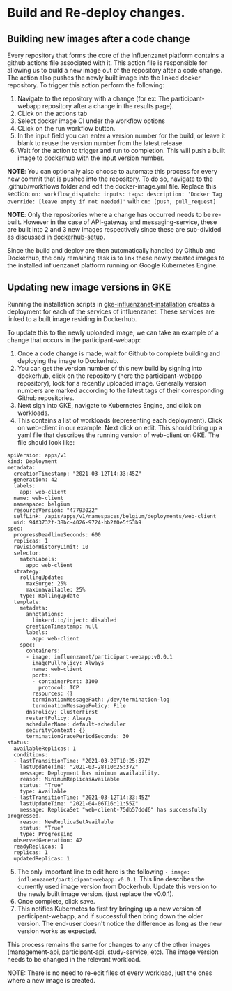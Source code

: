 # Build and Re-deploy changes.

## Building new images after a code change

Every repository that forms the core of the Influenzanet platform contains a github actions file associated with it. This action file is responsible for allowing us to build a new image out of the repository after a code change. The action also pushes the newly built image into the linked docker repository. To trigger this action perform the following:
1. Navigate to the repository with a change (for ex: The participant-webapp repository after a change in the results page).
2. CLick on the actions tab
3. Select docker image CI under the workflow options
4. CLick on the run workflow button. 
5. In the input field you can enter a version number for the build, or leave it blank to reuse the version number from the latest release.
6. Wait for the action to trigger and run to completion. This will push a built image to dockerhub with the input version number.

**NOTE**: You can optionally also choose to automate this process for every new commit that is pushed into the repository. To do so, navigate to the .github/workflows folder and edit the docker-image.yml file.
          Replace this section:
          ```
          on:
            workflow_dispatch:
              inputs:
                tags:
                  description: 'Docker Tag override: [leave empty if not needed]'
          ```
          with
          ```
          on: [push, pull_request]
          ```

**NOTE**: Only the repositories where a change has occurred needs to be re-built. However in the case of API-gateway and messaging-service, these are built into 2 and 3 new images respectively since these are sub-divided as discussed in [dockerhub-setup](https://github.com/influenzanet/influenzanet-setup-guide/blob/master/installation/2-dockerhub-setup.md).

Since the build and deploy are then automatically handled by Github and Dockerhub, the only remaining task is to link these newly created images to the installed influenzanet platform running on Google Kubernetes Engine.

## Updating new image versions in GKE

Running the installation scripts in [gke-influenzanet-installation](https://github.com/influenzanet/influenzanet-setup-guide/blob/master/installation/3-install-influenzanet-gke.md) creates a deployment for each of the services of influenzanet. These services are linked to a built image residing in Dockerhub.

To update this to the newly uploaded image, we can take an example of a change that occurs in the participant-webapp:
1. Once a code change is made, wait for Github to complete building and deploying the image to Dockerhub.
2. You can get the version number of this new build by signing into dockerhub, click on the repository (here the participant-webapp  repository), look for a recently uploaded image. Generally version numbers are marked according to the latest tags of their corresponding Github repositories.
3. Next sign into GKE, navigate to Kubernetes Engine, and click on workloads.
4. This contains a list of workloads (representing each deployment). Click on web-client in our example. Next click on edit. This should bring up a yaml file that describes the running version of web-client on GKE. The file should look like:
```
apiVersion: apps/v1
kind: Deployment
metadata:
  creationTimestamp: "2021-03-12T14:33:45Z"
  generation: 42
  labels:
    app: web-client
  name: web-client
  namespace: belgium
  resourceVersion: "47793022"
  selfLink: /apis/apps/v1/namespaces/belgium/deployments/web-client
  uid: 94f3732f-38bc-4026-9724-bb2f0e5f53b9
spec:
  progressDeadlineSeconds: 600
  replicas: 1
  revisionHistoryLimit: 10
  selector:
    matchLabels:
      app: web-client
  strategy:
    rollingUpdate:
      maxSurge: 25%
      maxUnavailable: 25%
    type: RollingUpdate
  template:
    metadata:
      annotations:
        linkerd.io/inject: disabled
      creationTimestamp: null
      labels:
        app: web-client
    spec:
      containers:
      - image: influenzanet/participant-webapp:v0.0.1
        imagePullPolicy: Always
        name: web-client
        ports:
        - containerPort: 3100
          protocol: TCP
        resources: {}
        terminationMessagePath: /dev/termination-log
        terminationMessagePolicy: File
      dnsPolicy: ClusterFirst
      restartPolicy: Always
      schedulerName: default-scheduler
      securityContext: {}
      terminationGracePeriodSeconds: 30
status:
  availableReplicas: 1
  conditions:
  - lastTransitionTime: "2021-03-28T10:25:37Z"
    lastUpdateTime: "2021-03-28T10:25:37Z"
    message: Deployment has minimum availability.
    reason: MinimumReplicasAvailable
    status: "True"
    type: Available
  - lastTransitionTime: "2021-03-12T14:33:45Z"
    lastUpdateTime: "2021-04-06T16:11:55Z"
    message: ReplicaSet "web-client-75db57ddd6" has successfully progressed.
    reason: NewReplicaSetAvailable
    status: "True"
    type: Progressing
  observedGeneration: 42
  readyReplicas: 1
  replicas: 1
  updatedReplicas: 1
```
5. The only important line to edit here is the following ```- image: influenzanet/participant-webapp:v0.0.1```. This line describes the currently used image version from Dockerhub. Update this version to the newly built image version. (just replace the v0.0.1).
6. Once complete, click save.
7. This notifies Kubernetes to first try bringing up a new version of participant-webapp, and if successful then bring down the older version. The end-user doesn't notice the difference as long as the new version works as expected.

This process remains the same for changes to any of the other images (management-api, participant-api, study-service, etc). The image version needs to be changed in the relevant workload.

NOTE: There is no need to re-edit files of every workload, just the ones where a new image is created.
